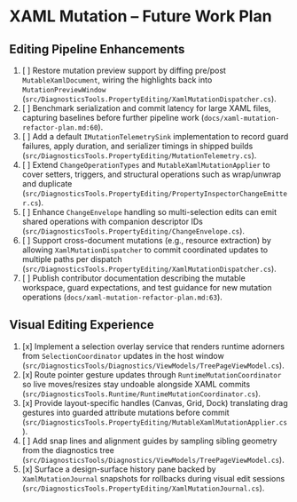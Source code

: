 # XAML Mutation – Future Work Plan

## Editing Pipeline Enhancements
1. [ ] Restore mutation preview support by diffing pre/post `MutableXamlDocument`, wiring the highlights back into `MutationPreviewWindow` (`src/DiagnosticsTools.PropertyEditing/XamlMutationDispatcher.cs`).
2. [ ] Benchmark serialization and commit latency for large XAML files, capturing baselines before further pipeline work (`docs/xaml-mutation-refactor-plan.md:60`).
3. [ ] Add a default `IMutationTelemetrySink` implementation to record guard failures, apply duration, and serializer timings in shipped builds (`src/DiagnosticsTools.PropertyEditing/MutationTelemetry.cs`).
4. [ ] Extend `ChangeOperationTypes` and `MutableXamlMutationApplier` to cover setters, triggers, and structural operations such as wrap/unwrap and duplicate (`src/DiagnosticsTools.PropertyEditing/PropertyInspectorChangeEmitter.cs`).
5. [ ] Enhance `ChangeEnvelope` handling so multi-selection edits can emit shared operations with companion descriptor IDs (`src/DiagnosticsTools.PropertyEditing/ChangeEnvelope.cs`).
6. [ ] Support cross-document mutations (e.g., resource extraction) by allowing `XamlMutationDispatcher` to commit coordinated updates to multiple paths per dispatch (`src/DiagnosticsTools.PropertyEditing/XamlMutationDispatcher.cs`).
7. [ ] Publish contributor documentation describing the mutable workspace, guard expectations, and test guidance for new mutation operations (`docs/xaml-mutation-refactor-plan.md:63`).

## Visual Editing Experience
1. [x] Implement a selection overlay service that renders runtime adorners from `SelectionCoordinator` updates in the host window (`src/DiagnosticsTools/Diagnostics/ViewModels/TreePageViewModel.cs`).
2. [x] Route pointer gesture updates through `RuntimeMutationCoordinator` so live moves/resizes stay undoable alongside XAML commits (`src/DiagnosticsTools.Runtime/RuntimeMutationCoordinator.cs`).
3. [x] Provide layout-specific handles (Canvas, Grid, Dock) translating drag gestures into guarded attribute mutations before commit (`src/DiagnosticsTools.PropertyEditing/MutableXamlMutationApplier.cs`).
4. [ ] Add snap lines and alignment guides by sampling sibling geometry from the diagnostics tree (`src/DiagnosticsTools/Diagnostics/ViewModels/TreePageViewModel.cs`).
5. [x] Surface a design-surface history pane backed by `XamlMutationJournal` snapshots for rollbacks during visual edit sessions (`src/DiagnosticsTools.PropertyEditing/XamlMutationJournal.cs`).
